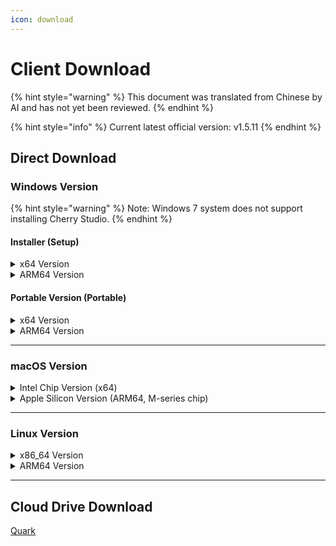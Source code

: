 ```yaml
---
icon: download
---
```

# Client Download


{% hint style="warning" %}
This document was translated from Chinese by AI and has not yet been reviewed.
{% endhint %}




{% hint style="info" %}
Current latest official version: v1.5.11
{% endhint %}

## Direct Download

### Windows Version

{% hint style="warning" %}
Note: Windows 7 system does not support installing Cherry Studio.
{% endhint %}

#### Installer (Setup)

<details>

<summary>x64 Version</summary>

Main Line:

【[Cherry Studio Official Website](https://cherry-ai.com/download)】 【[GitHub](https://github.com/CherryHQ/cherry-studio/releases/download/v1.5.11/Cherry-Studio-1.5.11-x64-setup.exe)】

Alternative Lines:

【[Line 1](https://download-cf.ocoolai.com/https://github.com/CherryHQ/cherry-studio/releases/download/v1.5.11/Cherry-Studio-1.5.11-x64-setup.exe)】 【[Line 2](https://download.ocoolai.com/https://github.com/CherryHQ/cherry-studio/releases/download/v1.5.11/Cherry-Studio-1.5.11-x64-setup.exe)】 【[Line 3](https://download.ocoolai.online/https://github.com/CherryHQ/cherry-studio/releases/download/v1.5.11/Cherry-Studio-1.5.11-x64-setup.exe)】

</details>

<details>

<summary>ARM64 Version</summary>

Main Line:

【[Cherry Studio Official Website](https://cherry-ai.com/download)】 【[GitHub](https://github.com/CherryHQ/cherry-studio/releases/download/v1.5.11/Cherry-Studio-1.5.11-arm64-setup.exe)】

Alternative Lines:

【[Line 1](https://download-cf.ocoolai.com/https://github.com/CherryHQ/cherry-studio/releases/download/v1.5.11/Cherry-Studio-1.5.11-arm64-setup.exe)】 【[Line 2](https://download.ocoolai.com/https://github.com/CherryHQ/cherry-studio/releases/download/v1.5.11/Cherry-Studio-1.5.11-arm64-setup.exe)】 【[Line 3](https://download.ocoolai.online/https://github.com/CherryHQ/cherry-studio/releases/download/v1.5.11/Cherry-Studio-1.5.11-arm64-setup.exe)】

</details>

#### Portable Version (Portable)

<details>

<summary>x64 Version</summary>

Main Line:

【[Cherry Studio Official Website](https://cherry-ai.com/download)】 【[GitHub](https://github.com/CherryHQ/cherry-studio/releases/download/v1.5.11/Cherry-Studio-1.5.11-x64-portable.exe)】

Alternative Lines:

【[Line 1](https://download-cf.ocoolai.com/https://github.com/CherryHQ/cherry-studio/releases/download/v1.5.11/Cherry-Studio-1.5.11-x64-portable.exe)】 【[Line 2](https://download.ocoolai.com/https://github.com/CherryHQ/cherry-studio/releases/download/v1.5.11/Cherry-Studio-1.5.11-x64-portable.exe)】 【[Line 3](https://download.ocoolai.online/https://github.com/CherryHQ/cherry-studio/releases/download/v1.5.11/Cherry-Studio-1.5.11-x64-portable.exe)】

</details>

<details>

<summary>ARM64 Version</summary>

Main Line:

【[Cherry Studio Official Website](https://cherry-ai.com/download)】 【[GitHub](https://github.com/CherryHQ/cherry-studio/releases/download/v1.5.11/Cherry-Studio-1.5.11-arm64-portable.exe)】

Alternative Lines:

【[Line 1](https://download-cf.ocoolai.com/https://github.com/CherryHQ/cherry-studio/releases/download/v1.5.11/Cherry-Studio-1.5.11-arm64-portable.exe)】 【[Line 2](https://download.ocoolai.com/https://github.com/CherryHQ/cherry-studio/releases/download/v1.5.11/Cherry-Studio-1.5.11-arm64-portable.exe)】 【[Line 3](https://download.ocoolai.online/https://github.com/CherryHQ/cherry-studio/releases/download/v1.5.11/Cherry-Studio-1.5.11-arm64-portable.exe)】

</details>

***

### macOS Version

<details>

<summary>Intel Chip Version (x64)</summary>

Main Line:

【[Cherry Studio Official Website](https://cherry-ai.com/download)】 【[GitHub](https://github.com/CherryHQ/cherry-studio/releases/download/v1.5.11/Cherry-Studio-1.5.11-x64.dmg)】

Alternative Lines:

【[Line 1](https://download-cf.ocoolai.com/https://github.com/CherryHQ/cherry-studio/releases/download/v1.5.11/Cherry-Studio-1.5.11.dmg)】 【[Line 2](https://download.ocoolai.com/https://github.com/CherryHQ/cherry-studio/releases/download/v1.5.11/Cherry-Studio-1.5.11-x64.dmg)】 【[Line 3](https://download.ocoolai.online/https://github.com/CherryHQ/cherry-studio/releases/download/v1.5.11/Cherry-Studio-1.5.11-x64.dmg)】

</details>

<details>

<summary>Apple Silicon Version (ARM64, M-series chip)</summary>

Main Line:

【[Cherry Studio Official Website](https://cherry-ai.com/download)】 【[GitHub](https://github.com/CherryHQ/cherry-studio/releases/download/v1.5.11/Cherry-Studio-1.5.11-arm64.dmg)】

Alternative Lines:

【[Line 1](https://download-cf.ocoolai.com/https://github.com/CherryHQ/cherry-studio/releases/download/v1.5.11/Cherry-Studio-1.5.11-arm64.dmg)】 【[Line 2](https://download.ocoolai.com/https://github.com/CherryHQ/cherry-studio/releases/download/v1.5.11/Cherry-Studio-1.5.11-arm64.dmg)】 【[Line 3](https://download.ocoolai.online/https://github.com/CherryHQ/cherry-studio/releases/download/v1.5.11/Cherry-Studio-1.5.11-arm64.dmg)】

</details>

***

### Linux Version

<details>

<summary>x86_64 Version</summary>

Main Line:

【[Cherry Studio Official Website](https://cherry-ai.com/download)】 【[GitHub](https://github.com/CherryHQ/cherry-studio/releases/download/v1.5.11/Cherry-Studio-1.5.11-x86_64.AppImage)】

Alternative Lines:

【[Line 1](https://download-cf.ocoolai.com/https://github.com/CherryHQ/cherry-studio/releases/download/v1.5.11/Cherry-Studio-1.5.11-x86_64.AppImage)】 【[Line 2](https://download.ocoolai.com/https://github.com/CherryHQ/cherry-studio/releases/download/v1.5.11/Cherry-Studio-1.5.11-x86_64.AppImage)】 【[Line 3](https://download.ocoolai.online/https://github.com/CherryHQ/cherry-studio/releases/download/v1.5.11/Cherry-Studio-1.5.11-x86_64.AppImage)】

</details>

<details>

<summary>ARM64 Version</summary>

Main Line:

【[Cherry Studio Official Website](https://cherry-ai.com/download)】 【[GitHub](https://github.com/CherryHQ/cherry-studio/releases/download/v1.5.11/Cherry-Studio-1.5.11-arm64.AppImage)】

Alternative Lines:

【[Line 1](https://download-cf.ocoolai.com/https://github.com/CherryHQ/cherry-studio/releases/download/v1.5.11/Cherry-Studio-1.5.11-arm64.AppImage)】 【[Line 2](https://download.ocoolai.com/https://github.com/CherryHQ/cherry-studio/releases/download/v1.5.11/Cherry-Studio-1.5.11-arm64.AppImage)】 【[Line 3](https://download.ocoolai.online/https://github.com/CherryHQ/cherry-studio/releases/download/v1.5.11/Cherry-Studio-1.5.11-arm64-AppImage)】

</details>

***

## Cloud Drive Download

[Quark](https://pan.quark.cn/s/4044324d0ecd#/list/share)
